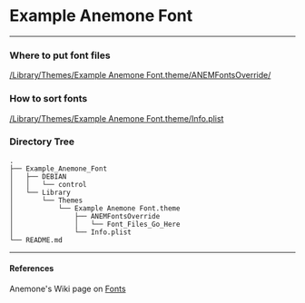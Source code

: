# Example Anemone Font
_____________

### Where to put font files
 
[/Library/Themes/Example Anemone Font.theme/ANEMFontsOverride/](https://github.com/Anemone-Fonts/Example_Anemone_Fonts/tree/master/Example_Anemone_Font/Library/Themes/Example%20Anemone%20Font.theme/ANEMFontsOverride)

### How to sort fonts

[/Library/Themes/Example Anemone Font.theme/Info.plist](https://github.com/Anemone-Fonts/Example_Anemone_Fonts/blob/master/Example_Anemone_Font/Library/Themes/Example%20Anemone%20Font.theme/Info.plist)


### Directory Tree

    .
    ├── Example_Anemone_Font
    │   ├── DEBIAN
    │   │   └── control
    │   └── Library
    │       └── Themes
    │           └── Example Anemone Font.theme
    │               ├── ANEMFontsOverride
    │               │   └── Font_Files_Go_Here
    │               └── Info.plist
    └── README.md

______________
#### References
Anemone's Wiki page on [Fonts](https://github.com/AnemoneTeam/Anemone/wiki/Fonts)
